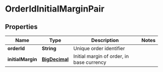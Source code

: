 

# OrderIdInitialMarginPair

## Properties

Name | Type | Description | Notes
------------ | ------------- | ------------- | -------------
**orderId** | **String** | Unique order identifier | 
**initialMargin** | [**BigDecimal**](BigDecimal.md) | Initial margin of order, in base currency | 



